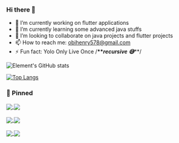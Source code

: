 ### Hi there 👋


<!-- **Phavyolo/Phavyolo** is a ✨ _special_ ✨ repository because its `README.md` (this file) appears on your GitHub profile. -->

<!-- Here are some ideas to get you started: -->

- 🔭 I’m currently working on flutter applications
- 🌱 I’m currently learning some advanced java stuffs
- 👯 I’m looking to collaborate on java projects and flutter projects
- 📫 How to reach me: obihenry578@gmail.com
- ⚡ Fun fact: Yolo Only Live Once /**\*\**recursive 😅***\*\*/

![Element's GitHub stats](https://github-readme-stats.vercel.app/api?username=obiHenry&show_icons=true&theme=merko&count_private=true)

[![Top Langs](https://github-readme-stats.vercel.app/api/top-langs/?username=&layout=compact&theme=merko)](https://github.com/obiHnery/github-readme-stats)


<!-- [![Readme Card](https://github-readme-stats.vercel.app/api/pin/?username=Phavyolo&repo=functional-programming-with-java&theme=merko)](https://github.com/Phavyolo/functional-programming-with-java)

[![Readme Card](https://github-readme-stats.vercel.app/api/pin/?username=Phavyolo&repo=simple_calculator_with_getx&theme=merko)](https://github.com/Phavyolo/simple_calculator_with_getx)

[![Readme Card](https://github-readme-stats.vercel.app/api/pin/?username=Phavyolo&repo=mockito&theme=merko)](https://github.com/Phavyolo/mockito)

[![Readme Card](https://github-readme-stats.vercel.app/api/pin/?username=Phavyolo&repo=junit&theme=merko)](https://github.com/Phavyolo/junit) -->

### 📌 Pinned 

<a href="https://github.com/obiHenry/Expense_planner">
  <img align="center" src="https://github-readme-stats.vercel.app/api/pin/?username=obiHenry&repo=Expense_planner&theme=merko" />
</a>

<a href="https://github.com/obiHenry/E_meet">
  <img align="center" src="https://github-readme-stats.vercel.app/api/pin/?username=obiHenry&repo=E_meet&theme=merko" />
</a>

<br>
<br>

<a href="https://github.com/obiHenry/springboot-webapp">
  <img align="center" src="https://github-readme-stats.vercel.app/api/pin/?username=obiHenry&repo=springboot-webapp&theme=merko" />
</a>

<a href="https://github.com/obiHenry/Crypto_wallet">
  <img align="center" src="https://github-readme-stats.vercel.app/api/pin/?username=obiHenry&repo=Crypto_wallet&theme=merko" />
</a>

<br>
<br>

<a href="https://github.com/obiHenry/Sorts">
  <img align="center" src="https://github-readme-stats.vercel.app/api/pin/?username=obiHenry&repo=dSorts&theme=merko" />
</a>

<a href="https://github.com/obiHenry/complete-javascript-course">
  <img align="center" src="https://github-readme-stats.vercel.app/api/pin/?username=obiHenry&repo=complete-javascript-course&theme=merko" />
</a>




